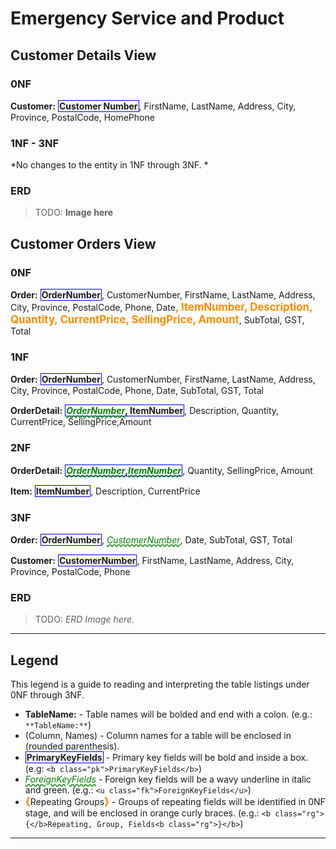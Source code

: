 # Emergency Service and Product

## Customer Details View

### 0NF

**Customer:** <span class="md"><b class="pk">Customer Number</b>, FirstName, LastName, Address, City, Province, PostalCode, HomePhone</span>

### 1NF - 3NF

*No changes to the entity in 1NF through 3NF. *

### ERD

> TODO: **Image here**

## Customer Orders View

### 0NF

**Order:** <span class="md"><b class="pk">OrderNumber</b>, CustomerNumber, FirstName, LastName, Address, City, Province, PostalCode, Phone, Date<b class="rg">, ItemNumber, Description, Quantity, CurrentPrice, SellingPrice, Amount</b>, SubTotal, GST, Total</span>

### 1NF

**Order:** <span class="md"><b class="pk">OrderNumber</b>, CustomerNumber, FirstName, LastName, Address, City, Province, PostalCode, Phone, Date, SubTotal, GST, Total</span>

**OrderDetail:** <span class="md"><b class="pk"><u class="fk">OrderNumber</u>, ItemNumber</b>, Description, Quantity, CurrentPrice, SellingPrice,Amount</span>

### 2NF

**OrderDetail:** <span class="md"><b class="pk"><u class="fk">OrderNumber</u>,<u class="fk">ItemNumber</u></b>, Quantity, SellingPrice, Amount</span>

**Item:** <span class="md"><b class="pk">ItemNumber</b>, Description, CurrentPrice</span>

### 3NF

**Order:** <span class="md"><b class="pk">OrderNumber</b>, <u class="fk">CustomerNumber</u>, Date, SubTotal, GST, Total</span>

**Customer:** <span class="md"><b class="pk">CustomerNumber</b>, FirstName, LastName, Address, City, Province, PostalCode, Phone</span>

### ERD

> TODO: *ERD Image here.*

----

## Legend

This legend is a guide to reading and interpreting the table listings under 0NF through 3NF.

- **TableName:** - Table names will be bolded and end with a colon. (e.g.: `**TableName:**`)
- (Column, Names) - Column names for a table will be enclosed in (rounded parenthesis).
- <b class="pk">PrimaryKeyFields</b> - Primary key fields will be bold and inside a box. (e.g: `<b class="pk">PrimaryKeyFields</b>`)
- <u class="fk">ForeignKeyFields</u> - Foreign key fields will be a wavy underline in italic and green. (e.g.: `<u class="fk">ForeignKeyFields</u>`)
- <b class="rg">{</b>Repeating Groups<b class="rg">}</b> - Groups of repeating fields will be identified in 0NF stage, and will be enclosed in orange curly braces. (e.g.: `<b class="rg">{</b>Repeating, Group, Fields<b class="rg">}</b>`)



----

<style type="text/css">
.pk {
    font-weight: bold;
    display: inline-block;
    border: solid thin blue;
    padding: 0 1px;
}
.fk {
    color: green;
    font-style: italic;
    text-decoration: wavy underline green;    
}
.rg {
    color: darkorange;
    font-size: 1.2em;
    font-weight: bold;
}
.note {
    font-weight: bold;
    color: brown;
    font-size: 1.1em;
}
</style>